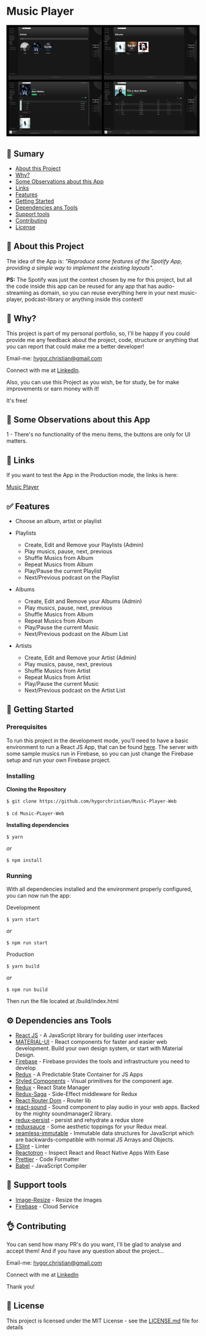 # Music Player

![Preview-Screens](https://github.com/hygorchristian/Music-Player-Web/blob/master/public/docs/preview.png)

## :book: Sumary

- [About this Project](https://github.com/hygorchristian/Music-Player-Web#speech_balloon-about-this-project)
- [Why?](https://github.com/hygorchristian/Music-Player-Web#thinking-why)
- [Some Observations about this App](https://github.com/hygorchristian/Music-Player-Web#mag_right-some-observations-about-this-app)
- [Links](https://github.com/hygorchristian/Music-Player-Web#link-links)
- [Features](https://github.com/hygorchristian/Music-Player-Web#white_check_mark-features)
- [Getting Started](https://github.com/hygorchristian/Music-Player-Web#rocket-getting-started)
- [Dependencies ans Tools](https://github.com/hygorchristian/Music-Player-Web#gear-dependencies-ans-tools)
- [Support tools](https://github.com/hygorchristian/Music-Player-Web#wrench-support-tools)
- [Contributing](https://github.com/hygorchristian/Music-Player-Web#ok_hand-contributing)
- [License](https://github.com/hygorchristian/Music-Player-Web#book-license)

## :speech_balloon: About this Project

The idea of the App is:
_"Reproduce some features of the Spotify App, providing a simple way to implement the existing layouts"._

**PS:** The Spotify was just the context chosen by me for this project, but all the code inside this app can be reused for any app that has audio-streaming as domain, so you can reuse everything here in your next music-player, podcast-library or anything inside this context!

## :thinking: Why?

This project is part of my personal portfolio, so, I'll be happy if you could provide me any feedback about the project, code, structure or anything that you can report that could make me a better developer!

Email-me: hygor.christian@gmail.com

Connect with me at [LinkedIn](https://www.linkedin.com/in/hygor-christian/).

Also, you can use this Project as you wish, be for study, be for make improvements or earn money with it!

It's free!

## :mag_right: Some Observations about this App

1 - There's no functionality of the menu items, the buttons are only for UI matters.

## :link: Links

If you want to test the App in the Production mode, the links is here:

[Music Player](https://epic-poitras-df9142.netlify.com/)

## :white_check_mark: Features

- Choose an album, artist or playlist

- Playlists

  - Create, Edit and Remove your Playlists (Admin)
  - Play musics, pause, next, previous
  - Shuffle Musics from Album
  - Repeat Musics from Album
  - Play/Pause the current Playlist
  - Next/Previous podcast on the Playlist

- Albums

  - Create, Edit and Remove your Albums (Admin)
  - Play musics, pause, next, previous
  - Shuffle Musics from Album
  - Repeat Musics from Album
  - Play/Pause the current Music
  - Next/Previous podcast on the Album List

- Artists
  - Create, Edit and Remove your Artist (Admin)
  - Play musics, pause, next, previous
  - Shuffle Musics from Artist
  - Repeat Musics from Artist
  - Play/Pause the current Music
  - Next/Previous podcast on the Artist List

## :rocket: Getting Started

### Prerequisites

To run this project in the development mode, you'll need to have a basic environment to run a React JS App, that can be found [here](https://pt-br.reactjs.org/docs/getting-started.html).
The server with some sample musics run in Firebase, so you can just change the Firebase setup and run your own Firebase project.

### Installing

**Cloning the Repository**

```
$ git clone https://github.com/hygorchristian/Music-Player-Web

$ cd Music-PLayer-Web
```

**Installing dependencies**

```
$ yarn
```

_or_

```
$ npm install
```

### Running

With all dependencies installed and the environment properly configured, you can now run the app:

Development

```
$ yarn start
```

_or_

```
$ npm run start
```

Production

```
$ yarn build
```

_or_

```
$ npm run build
```

Then run the file located at /build/index.html

## :gear: Dependencies ans Tools

- [React JS](https://reactjs.org/) - A JavaScript library for building user interfaces
- [MATERIAL-UI](https://material-ui.com/) - React components for faster and easier web development. Build your own design system, or start with Material Design.
- [Firebase](https://www.npmjs.com/package/firebase) - Firebase provides the tools and infrastructure you need to develop
- [Redux](https://redux.js.org/) - A Predictable State Container for JS Apps
- [Styled Components](https://styled-components.com/) - Visual primitives for the component age.
- [Redux](https://redux.js.org/) - React State Manager
- [Redux-Saga](https://redux-saga.js.org/) - Side-Effect middleware for Redux
- [React Router Dom](https://reacttraining.com/react-router/web/guides/quick-start) - Router lib
- [react-sound](https://www.npmjs.com/package/react-sound) - Sound component to play audio in your web apps. Backed by the mighty soundmanager2 library.
- [redux-persist](https://github.com/rt2zz/redux-persist) - persist and rehydrate a redux store
- [reduxsauce](https://github.com/jkeam/reduxsauce) - Some aesthetic toppings for your Redux meal.
- [seamless-immutable](https://github.com/rtfeldman/seamless-immutable) - Immutable data structures for JavaScript which are backwards-compatible with normal JS Arrays and Objects.
- [ESlint](https://eslint.org/) - Linter
- [Reactotron](https://infinite.red/reactotron) - Inspect React and React Native Apps With Ease
- [Prettier](https://prettier.io/) - Code Formatter
- [Babel](https://babeljs.io/) - JavaScript Compiler

## :wrench: Support tools

- [Image-Resize](https://imageresize.org) - Resize the Images
- [Firebase](https://firebase.google.com/) - Cloud Service

## :ok_hand: Contributing

You can send how many PR's do you want, I'll be glad to analyse and accept them! And if you have any question about the project...

Email-me: hygor.christian@gmail.com

Connect with me at [LinkedIn](https://www.linkedin.com/in/hygor-christian/)

Thank you!

## :book: License

This project is licensed under the MIT License - see the [LICENSE.md](https://github.com/hygorchristian/Music-Player-Web/blob/master/LICENSE) file for details
